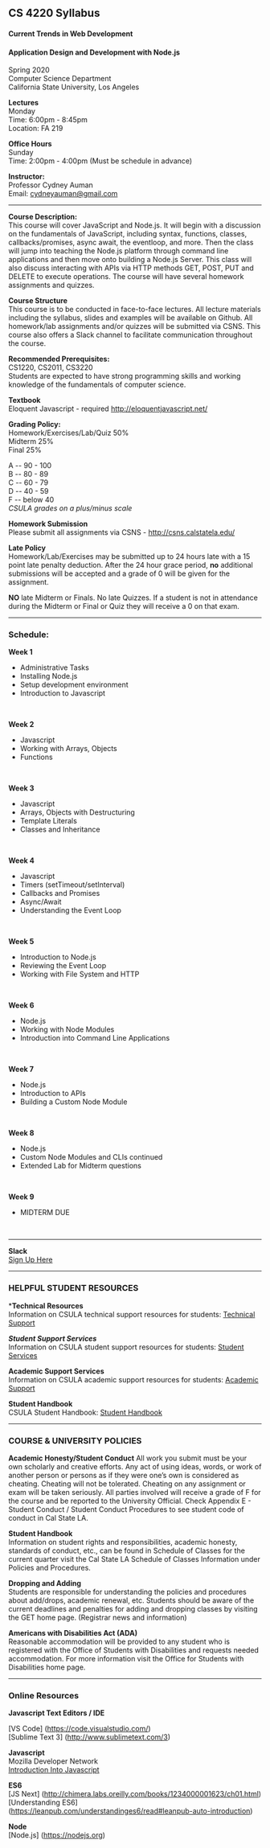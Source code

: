 ## CS 4220 Syllabus
#### Current Trends in Web Development
#### Application Design and Development with Node.js


Spring 2020 <br/>
Computer Science Department <br/>
California State University, Los Angeles


**Lectures** <br/>
Monday <br/>
Time: 6:00pm - 8:45pm <br/>
Location: FA 219

**Office Hours** <br/>
Sunday <br/>
Time: 2:00pm - 4:00pm (Must be schedule in advance)<br/>


**Instructor:** <br/>
Professor Cydney Auman <br/>
Email: cydneyauman@gmail.com

<hr/>

**Course Description:** <br/>
This course will cover JavaScript and Node.js. It will begin with a discussion on the fundamentals of JavaScript, including syntax, functions, classes, callbacks/promises, async await, the eventloop, and more. Then the class will jump into teaching the Node.js platform through command line applications and then move onto building a Node.js Server.  This class will also discuss interacting with APIs via HTTP methods GET, POST, PUT and DELETE to execute operations. The course will have several homework assignments and quizzes.

**Course Structure** <br/>
This course is to be conducted in face-to-face lectures.  All lecture materials including the syllabus, slides and examples will be available on Github. All homework/lab assignments and/or quizzes will be submitted via CSNS.  This course also offers a Slack channel to facilitate communication throughout the course.

**Recommended Prerequisites:** <br/>
CS1220, CS2011, CS3220 <br/>
Students are expected to have strong programming skills and working knowledge of the fundamentals of computer science.

**Textbook** <br/>
Eloquent Javascript - required
http://eloquentjavascript.net/

**Grading Policy:** <br/>
Homework/Exercises/Lab/Quiz 50% <br/>
Midterm 25% <br/>
Final 25%

A -- 90 - 100 <br/>
B -- 80 - 89 <br/>
C -- 60 - 79 <br/>
D -- 40 - 59 <br/>
F -- below 40 <br/>
*CSULA grades on a plus/minus scale*

**Homework Submission** <br />
Please submit all assignments via CSNS - http://csns.calstatela.edu/

**Late Policy** <br/>
Homework/Lab/Exercises may be submitted up to 24 hours late with a 15 point late penalty deduction.  After the 24 hour grace period, **no** additional submissions will be accepted and a grade of 0 will be given for the assignment.

**NO** late Midterm or Finals. No late Quizzes.  If a student is not in attendance during the Midterm or Final or Quiz they will receive a 0 on that exam.

<hr/>

### Schedule:

**Week 1**
 - Administrative Tasks <br/>
 - Installing Node.js
 - Setup development environment <br/>
 - Introduction to Javascript

<br/>

**Week 2**
 - Javascript
 - Working with Arrays, Objects
 - Functions

<br/>

**Week 3**
 - Javascript
 - Arrays, Objects with Destructuring
 - Template Literals
 - Classes and Inheritance

<br/>

**Week 4**
 - Javascript
 - Timers (setTimeout/setInterval)
 - Callbacks and Promises
 - Async/Await
  - Understanding the Event Loop


<br/>

**Week 5**
 - Introduction to Node.js
 - Reviewing the Event Loop
 - Working with File System and HTTP

<br/>

**Week 6**
 - Node.js
 - Working with Node Modules
 - Introduction into Command Line Applications

<br/>

**Week 7**
 - Node.js
 - Introduction to APIs
 - Building a Custom Node Module


<br/>

**Week 8**
 - Node.js
 - Custom Node Modules and CLIs continued
 - Extended Lab for Midterm questions

<br/>

**Week 9**
 - MIDTERM DUE

<br/>

<hr/>

**Slack** <br/>
[Sign Up Here](https://join.slack.com/t/professor-auman/shared_invite/enQtODk2ODI3Mzk4OTc2LTA5MDI4MDkyYWRiOWY4M2M3MWY3NjNhMGYxYjdjNWJlM2ZmNzQ5MTRmMmFiN2Q4MDdjMzlkYmIxNzY3YzE5MjE)

<hr/>

### HELPFUL STUDENT RESOURCES

***Technical Resources** <br />
Information on CSULA technical support resources for students: [Technical Support](http://www.calstatela.edu/cetl/technical-support-resources)

***Student Support Services*** <br />
Information on CSULA student support resources for students: [Student Services](http://www.calstatela.edu/cetl/student-support-resources)

**Academic Support Services** <br />
Information on CSULA academic support resources for students: [Academic Support](http://www.calstatela.edu/cetl/academic-support-resources)

**Student Handbook** <br />
CSULA Student Handbook: [Student Handbook](http://www.calstatela.edu/ecst/cs/student-handbook)

---
 ### COURSE & UNIVERSITY POLICIES

**Academic Honesty/Student Conduct**
All work you submit must be your own scholarly and creative efforts.  Any act of using ideas, words, or work of another person or persons as if they were one’s own is considered as cheating. Cheating will not be tolerated. Cheating on any assignment or exam will be taken seriously.  All parties involved will receive a grade of F for the course and be reported to the University Official. Check Appendix E - Student Conduct / Student Conduct Procedures to see student code of conduct in Cal State LA.

**Student Handbook** <br />
Information on student rights and responsibilities, academic honesty, standards of conduct, etc., can be found in Schedule of Classes for the current quarter visit the Cal State LA Schedule of Classes Information under Policies and Procedures.

**Dropping and Adding** <br />
Students are responsible for understanding the policies and procedures about add/drops, academic renewal, etc. Students should be aware of the current deadlines and penalties for adding and dropping classes by visiting the GET home page. (Registrar news and information)

**Americans with Disabilities Act (ADA)** <br />
Reasonable accommodation will be provided to any student who is registered with the Office of Students with Disabilities and requests needed accommodation. For more information visit the Office for Students with Disabilities home page.

---

### Online Resources

**Javascript Text Editors / IDE**

[VS Code] (https://code.visualstudio.com/)  <br/>
[Sublime Text 3] (http://www.sublimetext.com/3)

**Javascript** <br/>
Mozilla Developer Network <br/>
[Introduction Into Javascript]( https://developer.mozilla.org/en-US/docs/Web/JavaScript/A_re-introduction_to_JavaScript) <br/>

**ES6** <br/>
[JS Next] (http://chimera.labs.oreilly.com/books/1234000001623/ch01.html) <br/>
[Understanding ES6] (https://leanpub.com/understandinges6/read#leanpub-auto-introduction) <br/>

**Node** <br/>
[Node.js] (https://nodejs.org) <br/>
